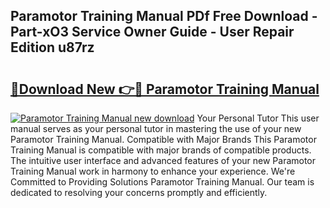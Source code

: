 ## Paramotor Training Manual PDf Free Download - Part-xO3 Service Owner Guide - User Repair Edition u87rz

# <h2><a href="http://cf25468.oget.top/?id=Paramotor+Training+Manual">🔗Download New 👉🔴 Paramotor Training Manual</a></h2>

[![Paramotor Training Manual new download](https://i.imgur.com/5g1atiW.png)](http://cf25468.oget.top/?id=Paramotor+Training+Manual)
Your Personal Tutor This user manual serves as your personal tutor in mastering the use of your new Paramotor Training Manual. Compatible with Major Brands This Paramotor Training Manual is compatible with major brands of compatible products. The intuitive user interface and advanced features of your new Paramotor Training Manual work in harmony to enhance your experience. We're Committed to Providing Solutions Paramotor Training Manual. Our team is dedicated to resolving your concerns promptly and efficiently.
